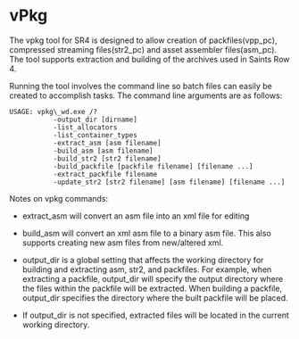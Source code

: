 # vPkg

The vpkg tool for SR4 is designed to allow creation of packfiles(vpp\_pc), compressed streaming files(str2\_pc) and asset assembler files(asm_pc). The tool supports extraction and building of the archives used in Saints Row 4.

Running the tool involves the command line so batch files can easily be created to accomplish tasks. The command line arguments are as follows:

<pre><code>USAGE: vpkg\_wd.exe /?
           -output_dir [dirname]
           -list_allocators
           -list_container_types
           -extract_asm [asm filename]
           -build_asm [asm filename]
           -build_str2 [str2 filename]
           -build_packfile [packfile filename] [filename ...]
           -extract_packfile filename
		   -update_str2 [str2 filename] [asm filename] [filename ...]
</code></pre>

Notes on vpkg commands:

* extract\_asm will convert an asm file into an xml file for editing
* build\_asm will convert an xml asm file to a binary asm file. This also supports creating new asm files from new/altered xml.

* output_dir is a global setting that affects the working directory for building and extracting asm, str2, and packfiles.  For example, when extracting a packfile, output\_dir will specify the output directory where the files within the packfile will be extracted.  When building a packfile, output\_dir specifies the directory where the built packfile will be placed.

* If output\_dir is not specified, extracted files will be located in the current working directory.